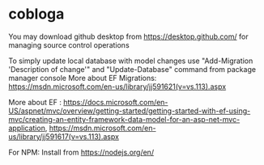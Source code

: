 # cobloga

You may download github desktop from  https://desktop.github.com/ for managing source control operations

To simply update local database with model changes use "Add-Migration 'Description of change'" and "Update-Database" command from package manager console 
More about EF Migrations: https://msdn.microsoft.com/en-us/library/jj591621(v=vs.113).aspx

More about EF : 
https://docs.microsoft.com/en-US/aspnet/mvc/overview/getting-started/getting-started-with-ef-using-mvc/creating-an-entity-framework-data-model-for-an-asp-net-mvc-application,
https://msdn.microsoft.com/en-us/library/jj591617(v=vs.113).aspx


For NPM: Install from https://nodejs.org/en/